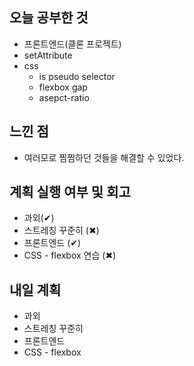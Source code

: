 ## 오늘 공부한 것

- 프론트엔드(클론 프로젝트)
- setAttribute
- css
  - is pseudo selector
  - flexbox gap
  - asepct-ratio

## 느낀 점

- 여러모로 찜찜하던 것들을 해결할 수 있었다.

## 계획 실행 여부 및 회고

- 과외(&#10004;)
- 스트레칭 꾸준히 (&#10006;)
- 프론트엔드 (&#10004;)
- CSS - flexbox 연습 (&#10006;)

## 내일 계획

- 과외
- 스트레칭 꾸준히
- 프론트엔드
- CSS - flexbox
